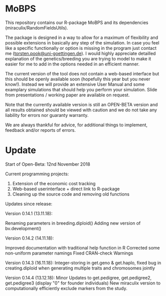 # MoBPS
This repository contains our R-package MoBPS and its dependencies (miraculix/RandomFieldsUtils).
 
The package is designed in a way to allow for a maximum of flexibility and possible extensions in basically any step of the simulation. In case you feel like a specific functionally or option is missing in the program just contact me (torsten.pook@uni-goettingen.de). 
I would highly appreciate detailled explanation of the genetics/breeding you are trying to model to make it easier for me to add in the options needed in an efficient manner.

The current version of the tool does not contain a web-based interface but this should be openly available soon (hopefully this year but you never know!). Instead we will provide an extensive User Manual and some examplary simulations that should help you perform your simulation. Slide from presentations / working paper are available on request.

Note that the currently available version is still an OPEN-BETA version and all results obtained should be viewed with caution and we do not take any liability for errors nor guaranty warranty.

We are always thankful for advice, for additional things to implement, feedback and/or reports of errors.

# Update
Start of Open-Beta: 12nd November 2018

Current programming projects:
1. Extension of the economic cost tracking
2. Web-based userinterface + direct link to R-package
3. Cleaning up the source code and removing old functions

Updates since release:

Version 0.14.1 (13.11.18):

Renaming parameters in breeding.diploid()
Adding new version of bv.development()

Version 0.14.2 (14.11.18):

Improved documentation with traditional help function in R
Corrected some non-uniform parameter namings
Fixed CRAN-check Warnings

Version 0.14.3 (16.11.18):
Integer-storing in get.geno & get.haplo, fixed bug in creating.diploid when generating multiple traits and chromosomes jointly

Version 0.14.4 (13.12.18):
Minor Updates to get.pedigree, get.pedigree2, get.pedigree3 (display "0" for founder individuals)
New miraculix version to computationally efficiently exclude markers from the study.
